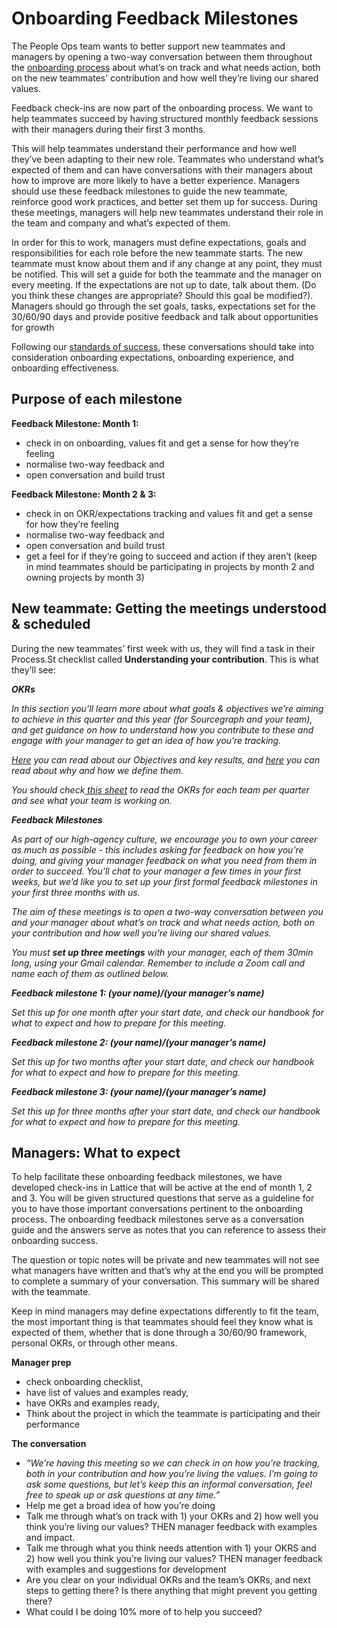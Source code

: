 # Onboarding Feedback Milestones

The People Ops team wants to better support new teammates and managers by opening a two-way conversation between them throughout the [onboarding process](https://about.sourcegraph.com/handbook/people-ops/onboarding) about what’s on track and what needs action, both on the new teammates' contribution and how well they’re living our shared values.

Feedback check-ins are now part of the onboarding process. We want to help teammates succeed by having structured monthly feedback sessions with their managers during their first 3 months.

This will help teammates understand their performance and how well they’ve been adapting to their new role. Teammates who understand what’s expected of them and can have conversations with their managers about how to improve are more likely to have a better experience. Managers should use these feedback milestones to guide the new teammate, reinforce good work practices, and better set them up for success. During these meetings, managers will help new teammates understand their role in the team and company and what’s expected of them.

In order for this to work, managers must define expectations, goals and responsibilities for each role before the new teammate starts. The new teammate must know about them and if any change at any point, they must be notified. This will set a guide for both the teammate and the manager on every meeting. If the expectations are not up to date, talk about them. (Do you think these changes are appropriate? Should this goal be modified?). Managers should go through the set goals, tasks, expectations set for the 30/60/90 days and provide positive feedback and talk about opportunities for growth

Following our [standards of success](https://about.sourcegraph.com/handbook/people-ops/onboarding#onboarding-standards-and-success), these conversations should take into consideration onboarding expectations, onboarding experience, and onboarding effectiveness.

## Purpose of each milestone

**Feedback Milestone: Month 1:**

- check in on onboarding, values fit and get a sense for how they’re feeling
- normalise two-way feedback and
- open conversation and build trust

**Feedback Milestone: Month 2 & 3:**

- check in on OKR/expectations tracking and values fit and get a sense for how they’re feeling
- normalise two-way feedback and
- open conversation and build trust
- get a feel for if they’re going to succeed and action if they aren’t (keep in mind teammates should be participating in projects by month 2 and owning projects by month 3)

## New teammate: Getting the meetings understood & scheduled

During the new teammates’ first week with us, they will find a task in their Process.St checklist called **Understanding your contribution**. This is what they’ll see:

**_OKRs_**

_In this section you’ll learn more about what goals & objectives we’re aiming to achieve in this quarter and this year (for Sourcegraph and your team), and get guidance on how to understand how you contribute to these and engage with your manager to get an idea of how you’re tracking._

_[Here](https://about.sourcegraph.com/company/goals/2021_q2) you can read about our Objectives and key results, and [here](https://about.sourcegraph.com/company/goals/guidelines) you can read about why and how we define them._

_You should check[ this sheet](https://docs.google.com/spreadsheets/d/1pNXVev2JtYC94lB1NIfsc8OqyYnnSFn7p5PYFcniblE/edit#gid=1699297878) to read the OKRs for each team per quarter and see what your team is working on._

**_Feedback Milestones_**

_As part of our high-agency culture, we encourage you to own your career as much as possible - this includes asking for feedback on how you’re doing, and giving your manager feedback on what you need from them in order to succeed. You’ll chat to your manager a few times in your first weeks, but we’d like you to set up your first formal feedback milestones in your first three months with us._

_The aim of these meetings is to open a two-way conversation between you and your manager about what’s on track and what needs action, both on your contribution and how well you’re living our shared values._

_You must **set up three meetings** with your manager, each of them 30min long, using your Gmail calendar. Remember to include a Zoom call and name each of them as outlined below._

**_Feedback milestone 1: (your name)/(your manager’s name)_**

_Set this up for one month after your start date, and check our handbook for what to expect and how to prepare for this meeting._

**_Feedback milestone 2: (your name)/(your manager’s name)_**

_Set this up for two months after your start date, and check our handbook for what to expect and how to prepare for this meeting._

**_Feedback milestone 3: (your name)/(your manager’s name)_**

_Set this up for three months after your start date, and check our handbook for what to expect and how to prepare for this meeting._

## Managers: What to expect

To help facilitate these onboarding feedback milestones, we have developed check-ins in Lattice that will be active at the end of month 1, 2 and 3. You will be given structured questions that serve as a guideline for you to have those important conversations pertinent to the onboarding process. The onboarding feedback milestones serve as a conversation guide and the answers serve as notes that you can reference to assess their onboarding success.

The question or topic notes will be private and new teammates will not see what managers have written and that’s why at the end you will be prompted to complete a summary of your conversation. This summary will be shared with the teammate.

Keep in mind managers may define expectations differently to fit the team, the most important thing is that teammates should feel they know what is expected of them, whether that is done through a 30/60/90 framework, personal OKRs, or through other means.

**Manager prep**

- check onboarding checklist,
- have list of values and examples ready,
- have OKRs and examples ready,
- Think about the project in which the teammate is participating and their performance

**The conversation**

- _“We’re having this meeting so we can check in on how you’re tracking, both in your contribution and how you’re living the values. I’m going to ask some questions, but let’s keep this an informal conversation, feel free to speak up or ask questions at any time.”_
- Help me get a broad idea of how you’re doing
- Talk me through what’s on track with 1) your OKRs and 2) how well you think you’re living our values? THEN manager feedback with examples and impact.
- Talk me through what you think needs attention with 1) your OKRS and 2) how well you think you’re living our values? THEN manager feedback with examples and suggestions for development
- Are you clear on your individual OKRs and the team’s OKRs, and next steps to getting there? Is there anything that might prevent you getting there?
- What could I be doing 10% more of to help you succeed?
